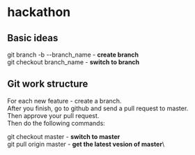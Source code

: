 # hackathon


## Basic ideas
git branch -b --branch_name - **create branch**\
git checkout branch_name - **switch to branch**

## Git work structure
For each new feature - create a branch.\
After you finish, go to github and send a pull request to master.\
Then approve your pull request.\
Then do the following commands:

git checkout master - **switch to master**\
git pull origin master - **get the latest vesion of master**\
